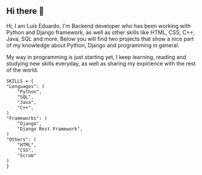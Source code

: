 ## Hi there 👋

Hi, I am Luis Eduardo. I'm Backend developer who has been working with Python and Django framework, as well as other skills like HTML, CSS, C++, Java, SQL and more. Below you will find two projects that show a nice part of my knowledge about Python, Django and programming in general.

My way in programming is just starting yet, I keep learning, reading and studying new skills everyday, as well as sharing my expirience with the rest of the world.

    SKILLS = {
	"Lenguages": (
		"Python",
		"SQL",
		"Java",
		"C++",
	)
	"Frameworks": (
		"Django",
		"Django Rest Framework",
	)
	"Others": (
		"HTML",
		"CSS",
		"Scrum"
	)
    }
